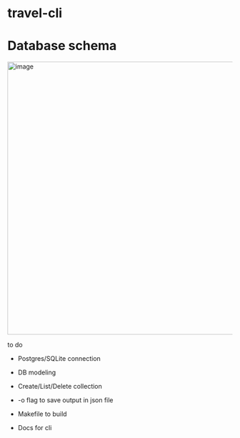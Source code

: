 # travel-cli

# Database schema
<img width="702" height="611" alt="image" src="https://github.com/user-attachments/assets/929e2029-7515-491e-ac03-016f2193be8e" />

to do

- Postgres/SQLite connection
- DB modeling
- Create/List/Delete collection
- -o flag to save output in json file

- Makefile to build
- Docs for cli
  
